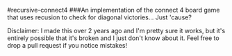 #recursive-connect4
###An implementation of the connect 4 board game that uses recusion to check for diagonal victories... Just 'cause?

Disclaimer: I made this over 2 years ago and I'm pretty sure it works, but it's entirely possible that it's broken and I just don't know about it. Feel free to drop a pull request if you notice mistakes!
